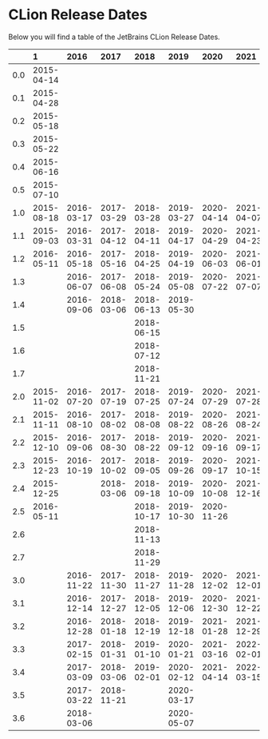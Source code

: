 # CLion Release Dates
Below you will find a table of the JetBrains CLion Release Dates.

|     | 1          | 2016       | 2017       | 2018       | 2019       | 2020       | 2021       | 2022       | 2023       |
|----:|:-----------|:-----------|:-----------|:-----------|:-----------|:-----------|:-----------|:-----------|:-----------|
| 0.0 | 2015-04-14 |            |            |            |            |            |            |            |            |
| 0.1 | 2015-04-28 |            |            |            |            |            |            |            |            |
| 0.2 | 2015-05-18 |            |            |            |            |            |            |            |            |
| 0.3 | 2015-05-22 |            |            |            |            |            |            |            |            |
| 0.4 | 2015-06-16 |            |            |            |            |            |            |            |            |
| 0.5 | 2015-07-10 |            |            |            |            |            |            |            |            |
| 1.0 | 2015-08-18 | 2016-03-17 | 2017-03-29 | 2018-03-28 | 2019-03-27 | 2020-04-14 | 2021-04-07 | 2022-04-14 | 2023-03-29 |
| 1.1 | 2015-09-03 | 2016-03-31 | 2017-04-12 | 2018-04-11 | 2019-04-17 | 2020-04-29 | 2021-04-23 | 2022-05-13 | 2023-04-06 |
| 1.2 | 2016-05-11 | 2016-05-18 | 2017-05-16 | 2018-04-25 | 2019-04-19 | 2020-06-03 | 2021-06-01 | 2022-06-01 | 2023-04-28 |
| 1.3 |            | 2016-06-07 | 2017-06-08 | 2018-05-24 | 2019-05-08 | 2020-07-22 | 2021-07-07 | 2022-06-22 | 2023-05-16 |
| 1.4 |            | 2016-09-06 | 2018-03-06 | 2018-06-13 | 2019-05-30 |            |            |            | 2023-06-21 |
| 1.5 |            |            |            | 2018-06-15 |            |            |            |            | 2023-07-18 |
| 1.6 |            |            |            | 2018-07-12 |            |            |            |            |            |
| 1.7 |            |            |            | 2018-11-21 |            |            |            |            |            |
| 2.0 | 2015-11-02 | 2016-07-20 | 2017-07-19 | 2018-07-25 | 2019-07-24 | 2020-07-29 | 2021-07-28 | 2022-07-27 | 2023-07-26 |
| 2.1 | 2015-11-11 | 2016-08-10 | 2017-08-02 | 2018-08-08 | 2019-08-22 | 2020-08-26 | 2021-08-24 | 2022-08-18 | 2023-08-24 |
| 2.2 | 2015-12-10 | 2016-09-06 | 2017-08-30 | 2018-08-22 | 2019-09-12 | 2020-09-16 | 2021-09-17 | 2022-09-14 | 2023-09-13 |
| 2.3 | 2015-12-23 | 2016-10-19 | 2017-10-02 | 2018-09-05 | 2019-09-26 | 2020-09-17 | 2021-10-15 | 2022-09-15 |            |
| 2.4 | 2015-12-25 |            | 2018-03-06 | 2018-09-18 | 2019-10-09 | 2020-10-08 | 2021-12-16 | 2022-10-11 |            |
| 2.5 | 2016-05-11 |            |            | 2018-10-17 | 2019-10-30 | 2020-11-26 |            | 2023-03-16 |            |
| 2.6 |            |            |            | 2018-11-13 |            |            |            |            |            |
| 2.7 |            |            |            | 2018-11-29 |            |            |            |            |            |
| 3.0 |            | 2016-11-22 | 2017-11-30 | 2018-11-27 | 2019-11-28 | 2020-12-02 | 2021-12-01 | 2022-11-30 | 2023-12-06 |
| 3.1 |            | 2016-12-14 | 2017-12-27 | 2018-12-05 | 2019-12-06 | 2020-12-30 | 2021-12-22 | 2022-12-21 | 2023-12-12 |
| 3.2 |            | 2016-12-28 | 2018-01-18 | 2018-12-19 | 2019-12-18 | 2021-01-28 | 2021-12-29 | 2023-01-27 |            |
| 3.3 |            | 2017-02-15 | 2018-01-31 | 2019-01-10 | 2020-01-21 | 2021-03-16 | 2022-02-01 | 2023-03-10 |            |
| 3.4 |            | 2017-03-09 | 2018-03-06 | 2019-02-01 | 2020-02-12 | 2021-04-14 | 2022-03-15 |            |            |
| 3.5 |            | 2017-03-22 | 2018-11-21 |            | 2020-03-17 |            |            |            |            |
| 3.6 |            | 2018-03-06 |            |            | 2020-05-07 |            |            |            |            |